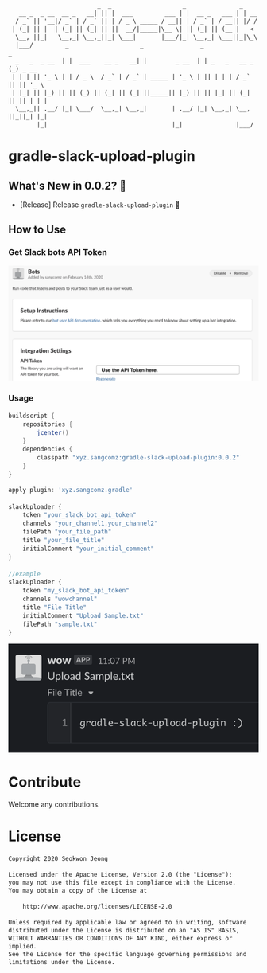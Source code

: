 ```
                         _  _                    _               _              
   __ _  _ __  __ _   __| || |  ___         ___ | |  __ _   ___ | | __          
  / _` || '__|/ _` | / _` || | / _ \ _____ / __|| | / _` | / __|| |/ /          
 | (_| || |  | (_| || (_| || ||  __/|_____|\__ \| || (_| || (__ |   <           
  \__, ||_|   \__,_| \__,_||_| \___|       |___/|_| \__,_| \___||_|\_\          
  |___/         _                    _                _                _        
  _   _  _ __  | |  ___    __ _   __| |        _ __  | | _   _   __ _ (_) _ __  
 | | | || '_ \ | | / _ \  / _` | / _` | _____ | '_ \ | || | | | / _` || || '_ \ 
 | |_| || |_) || || (_) || (_| || (_| ||_____|| |_) || || |_| || (_| || || | | |
  \__,_|| .__/ |_| \___/  \__,_| \__,_|       | .__/ |_| \__,_| \__, ||_||_| |_|
        |_|                                   |_|               |___/           
```
# gradle-slack-upload-plugin

## What's New in 0.0.2? :tada:
- [Release] Release `gradle-slack-upload-plugin` :tada:

## How to Use

### Get Slack bots API Token

<img src="/image/slackbotapi.png">

### Usage
```groovy
buildscript {
    repositories {
        jcenter()
    }
    dependencies {
        classpath "xyz.sangcomz:gradle-slack-upload-plugin:0.0.2"
    }
}
```

```groovy
apply plugin: 'xyz.sangcomz.gradle'

slackUploader {
    token "your_slack_bot_api_token"
    channels "your_channel1,your_channel2"
    filePath "your_file_path"
    title "your_file_title"
    initialComment "your_initial_comment"
}

//example
slackUploader {
    token "my_slack_bot_api_token"
    channels "wowchannel"
    title "File Title"
    initialComment "Upload Sample.txt"
    filePath "sample.txt"
}
```

<img src="/image/example.png">

# Contribute
Welcome any contributions.

# License

    Copyright 2020 Seokwon Jeong

    Licensed under the Apache License, Version 2.0 (the "License");
    you may not use this file except in compliance with the License.
    You may obtain a copy of the License at

        http://www.apache.org/licenses/LICENSE-2.0

    Unless required by applicable law or agreed to in writing, software
    distributed under the License is distributed on an "AS IS" BASIS,
    WITHOUT WARRANTIES OR CONDITIONS OF ANY KIND, either express or implied.
    See the License for the specific language governing permissions and
    limitations under the License.



